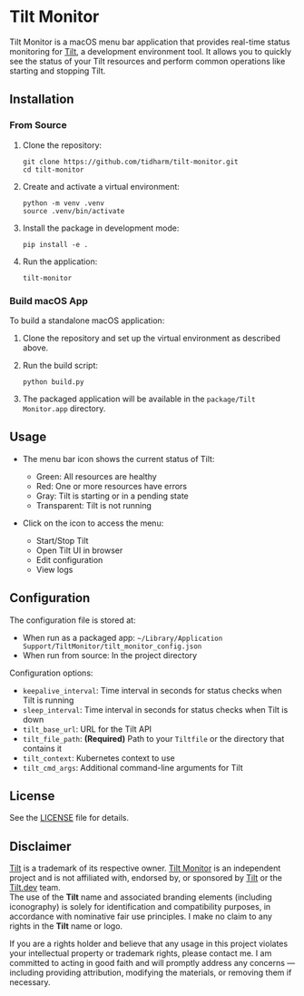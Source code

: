 # Tilt Monitor

Tilt Monitor is a macOS menu bar application that provides real-time status monitoring for [Tilt](https://tilt.dev/), a development environment tool. It allows you to quickly see the status of your Tilt resources and perform common operations like starting and stopping Tilt.

## Installation

### From Source

1. Clone the repository:
   ```
   git clone https://github.com/tidharm/tilt-monitor.git
   cd tilt-monitor
   ```

2. Create and activate a virtual environment:
   ```
   python -m venv .venv
   source .venv/bin/activate
   ```

3. Install the package in development mode:
   ```
   pip install -e .
   ```

4. Run the application:
   ```
   tilt-monitor
   ```

### Build macOS App

To build a standalone macOS application:

1. Clone the repository and set up the virtual environment as described above.

2. Run the build script:
   ```
   python build.py
   ```

3. The packaged application will be available in the `package/Tilt Monitor.app` directory.

## Usage

- The menu bar icon shows the current status of Tilt:
  - Green: All resources are healthy
  - Red: One or more resources have errors
  - Gray: Tilt is starting or in a pending state
  - Transparent: Tilt is not running

- Click on the icon to access the menu:
  - Start/Stop Tilt
  - Open Tilt UI in browser
  - Edit configuration
  - View logs

## Configuration

The configuration file is stored at:
- When run as a packaged app: `~/Library/Application Support/TiltMonitor/tilt_monitor_config.json`
- When run from source: In the project directory

Configuration options:
- `keepalive_interval`: Time interval in seconds for status checks when Tilt is running
- `sleep_interval`: Time interval in seconds for status checks when Tilt is down
- `tilt_base_url`: URL for the Tilt API
- `tilt_file_path`: **(Required)** Path to your `Tiltfile` or the directory that contains it
- `tilt_context`: Kubernetes context to use
- `tilt_cmd_args`: Additional command-line arguments for Tilt

## License

See the [LICENSE](LICENSE) file for details.

## Disclaimer

[Tilt](https://tilt.dev/) is a trademark of its respective owner. [Tilt Monitor](https://github.com/tidharm/tilt-monitor) is an independent project and is not affiliated with, endorsed by, or sponsored by [Tilt](https://tilt.dev/) or the [Tilt.dev](https://github.com/tilt-dev) team.  
The use of the **Tilt** name and associated branding elements (including iconography) is solely for identification and compatibility purposes, in accordance with nominative fair use principles. I make no claim to any rights in the **Tilt** name or logo.

If you are a rights holder and believe that any usage in this project violates your intellectual property or trademark rights, please contact me. I am committed to acting in good faith and will promptly address any concerns — including providing attribution, modifying the materials, or removing them if necessary.

 
